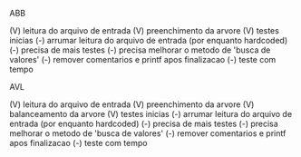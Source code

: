 ABB

(V) leitura do arquivo de entrada
(V) preenchimento da arvore
(V) testes inicias
(-) arrumar leitura do arquivo de entrada (por enquanto hardcoded)
(-) precisa de mais testes
(-) precisa melhorar o metodo de 'busca de valores'
(-) remover comentarios e printf apos finalizacao
(-) teste com tempo


AVL

(V) leitura do arquivo de entrada
(V) preenchimento da arvore
(V) balanceamento da arvore
(V) testes inicias
(-) arrumar leitura do arquivo de entrada (por enquanto hardcoded)
(-) precisa de mais testes
(-) precisa melhorar o metodo de 'busca de valores'
(-) remover comentarios e printf apos finalizacao
(-) teste com tempo
